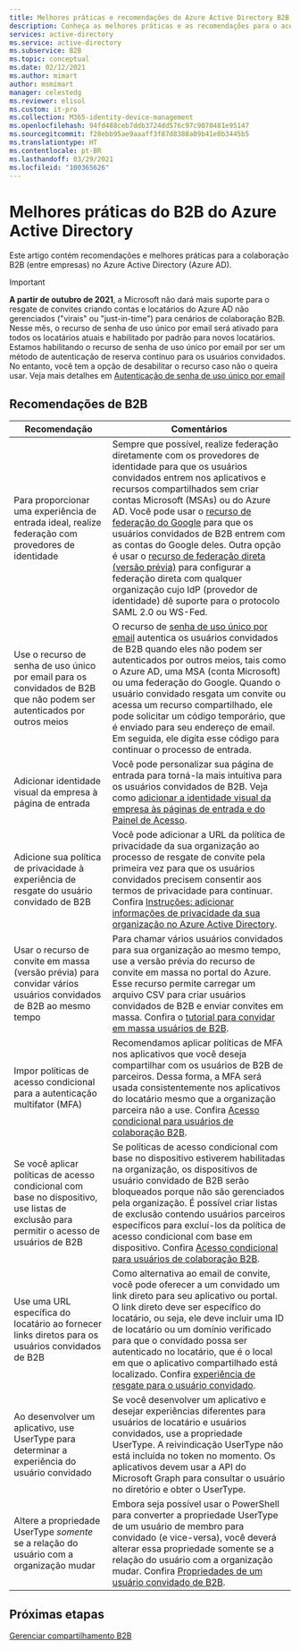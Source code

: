 ```yaml
---
title: Melhores práticas e recomendações do Azure Active Directory B2B
description: Conheça as melhores práticas e as recomendações para o acesso de usuário convidado B2B (entre empresas) no Azure Active Directory.
services: active-directory
ms.service: active-directory
ms.subservice: B2B
ms.topic: conceptual
ms.date: 02/12/2021
ms.author: mimart
author: msmimart
manager: celestedg
ms.reviewer: elisol
ms.custom: it-pro
ms.collection: M365-identity-device-management
ms.openlocfilehash: 94fd488ceb7ddb3724dd576c97c9070481e95147
ms.sourcegitcommit: f28ebb95ae9aaaff3f87d8388a09b41e0b3445b5
ms.translationtype: HT
ms.contentlocale: pt-BR
ms.lasthandoff: 03/29/2021
ms.locfileid: "100365626"
---
```

# <a name="azure-active-directory-b2b-best-practices"></a>Melhores práticas do B2B do Azure Active Directory
Este artigo contém recomendações e melhores práticas para a colaboração B2B (entre empresas) no Azure Active Directory (Azure AD).

   > [!IMPORTANT]
   > **A partir de outubro de 2021**, a Microsoft não dará mais suporte para o resgate de convites criando contas e locatários do Azure AD não gerenciados ("virais" ou "just-in-time") para cenários de colaboração B2B. Nesse mês, o recurso de senha de uso único por email será ativado para todos os locatários atuais e habilitado por padrão para novos locatários. Estamos habilitando o recurso de senha de uso único por email por ser um método de autenticação de reserva contínuo para os usuários convidados. No entanto, você tem a opção de desabilitar o recurso caso não o queira usar. Veja mais detalhes em [Autenticação de senha de uso único por email](one-time-passcode.md)


## <a name="b2b-recommendations"></a>Recomendações de B2B
| Recomendação | Comentários |
| --- | --- |
| Para proporcionar uma experiência de entrada ideal, realize federação com provedores de identidade | Sempre que possível, realize federação diretamente com os provedores de identidade para que os usuários convidados entrem nos aplicativos e recursos compartilhados sem criar contas Microsoft (MSAs) ou do Azure AD. Você pode usar o [recurso de federação do Google](google-federation.md) para que os usuários convidados de B2B entrem com as contas do Google deles. Outra opção é usar o [recurso de federação direta (versão prévia)](direct-federation.md) para configurar a federação direta com qualquer organização cujo IdP (provedor de identidade) dê suporte para o protocolo SAML 2.0 ou WS-Fed. |
| Use o recurso de senha de uso único por email para os convidados de B2B que não podem ser autenticados por outros meios | O recurso de [senha de uso único por email](one-time-passcode.md) autentica os usuários convidados de B2B quando eles não podem ser autenticados por outros meios, tais como o Azure AD, uma MSA (conta Microsoft) ou uma federação do Google. Quando o usuário convidado resgata um convite ou acessa um recurso compartilhado, ele pode solicitar um código temporário, que é enviado para seu endereço de email. Em seguida, ele digita esse código para continuar o processo de entrada. |
| Adicionar identidade visual da empresa à página de entrada | Você pode personalizar sua página de entrada para torná-la mais intuitiva para os usuários convidados de B2B. Veja como [adicionar a identidade visual da empresa às páginas de entrada e do Painel de Acesso](../fundamentals/customize-branding.md). |
| Adicione sua política de privacidade à experiência de resgate do usuário convidado de B2B | Você pode adicionar a URL da política de privacidade da sua organização ao processo de resgate de convite pela primeira vez para que os usuários convidados precisem consentir aos termos de privacidade para continuar. Confira [Instruções: adicionar informações de privacidade da sua organização no Azure Active Directory](../fundamentals/active-directory-properties-area.md). |
| Usar o recurso de convite em massa (versão prévia) para convidar vários usuários convidados de B2B ao mesmo tempo | Para chamar vários usuários convidados para sua organização ao mesmo tempo, use a versão prévia do recurso de convite em massa no portal do Azure. Esse recurso permite carregar um arquivo CSV para criar usuários convidados de B2B e enviar convites em massa. Confira o [tutorial para convidar em massa usuários de B2B](tutorial-bulk-invite.md). |
| Impor políticas de acesso condicional para a autenticação multifator (MFA) | Recomendamos aplicar políticas de MFA nos aplicativos que você deseja compartilhar com os usuários de B2B de parceiros. Dessa forma, a MFA será usada consistentemente nos aplicativos do locatário mesmo que a organização parceira não a use. Confira [Acesso condicional para usuários de colaboração B2B](conditional-access.md). |
| Se você aplicar políticas de acesso condicional com base no dispositivo, use listas de exclusão para permitir o acesso de usuários de B2B | Se políticas de acesso condicional com base no dispositivo estiverem habilitadas na organização, os dispositivos de usuário convidado de B2B serão bloqueados porque não são gerenciados pela organização. É possível criar listas de exclusão contendo usuários parceiros específicos para excluí-los da política de acesso condicional com base em dispositivo. Confira [Acesso condicional para usuários de colaboração B2B](conditional-access.md). |
| Use uma URL específica do locatário ao fornecer links diretos para os usuários convidados de B2B | Como alternativa ao email de convite, você pode oferecer a um convidado um link direto para seu aplicativo ou portal. O link direto deve ser específico do locatário, ou seja, ele deve incluir uma ID de locatário ou um domínio verificado para que o convidado possa ser autenticado no locatário, que é o local em que o aplicativo compartilhado está localizado. Confira [experiência de resgate para o usuário convidado](redemption-experience.md). |
| Ao desenvolver um aplicativo, use UserType para determinar a experiência do usuário convidado  | Se você desenvolver um aplicativo e desejar experiências diferentes para usuários de locatário e usuários convidados, use a propriedade UserType. A reivindicação UserType não está incluída no token no momento. Os aplicativos devem usar a API do Microsoft Graph para consultar o usuário no diretório e obter o UserType. |
| Altere a propriedade UserType *somente* se a relação do usuário com a organização mudar | Embora seja possível usar o PowerShell para converter a propriedade UserType de um usuário de membro para convidado (e vice-versa), você deverá alterar essa propriedade somente se a relação do usuário com a organização mudar. Confira [Propriedades de um usuário convidado de B2B](user-properties.md).|

## <a name="next-steps"></a>Próximas etapas

[Gerenciar compartilhamento B2B](delegate-invitations.md)